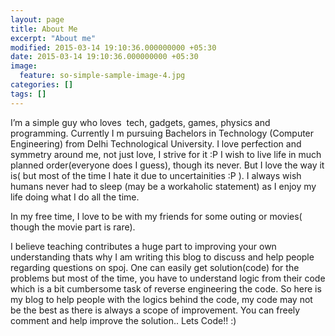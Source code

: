 ```yaml
---
layout: page
title: About Me
excerpt: "About me"
modified: 2015-03-14 19:10:36.000000000 +05:30
date: 2015-03-14 19:10:36.000000000 +05:30
image:
  feature: so-simple-sample-image-4.jpg
categories: []
tags: []
---
```


I’m a simple guy who loves  tech, gadgets, games, physics and programming. Currently I m pursuing Bachelors in Technology (Computer Engineering) from Delhi Technological University.
I love perfection and symmetry around me, not just love, I strive for it :P I wish to live life in much planned order(everyone does I guess), though its never. But I love the way it is( but most of the time I hate it due to uncertainities :P ). I always wish humans never had to sleep (may be a workaholic statement) as I enjoy my life doing what I do all the time.

In my free time, I love to be with my friends for some outing or movies( though the movie part is rare).

I believe teaching contributes a huge part to improving your own understanding thats why I am writing this blog to discuss and help people regarding questions on spoj. One can easily get solution(code) for the problems but most of the time, you have to understand logic from their code which is a bit cumbersome task of reverse engineering the code. So here is my blog to help people with the logics behind the code, my code may not be the best as there is always a scope of improvement. You can freely comment and help improve the solution.. Lets Code!! :)